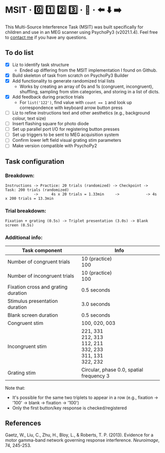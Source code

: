# MSIT · 0️⃣ 1️⃣ 2️⃣ 3️⃣ · 🤔 · ⬅️ ⬇️ ➡️

This Multi-Source Interference Task (MSIT) was built specifically for children and use in an MEG scanner using PsychoPy3 (v2021.1.4). Feel free to [contact me](julie.tseng@sickkids.ca) if you have any questions.

## To do list

- [x] Liz to identify task structure
    * Ended up differing from the MSIT implementation I found on Github.
- [x] Build skeleton of task from scratch on PsychoPy3 Builder
- [x] Add functionality to generate randomized trial lists
    * Works by creating an array of 0s and 1s (congruent, incongruent), shuffling, sampling from stim categories, and storing in a list of dicts. 
- [x] Add feedback during practice trials
    * For `list('122')`, find value with `count == 1` and look up correspondence with keyboard arrow button press
- [ ] Liz to refine instructions text and other aesthetics (e.g., background colour, text size)
- [ ] Insert flashing square for photo diode
- [ ] Set up parallel port I/O for registering button presses
- [ ] Set up triggers to be sent to MEG acquisition system
- [ ] Confirm lower left field visual grating stim parameters
- [ ] Make version compatible with PsychoPy2

## Task configuration

### Breakdown:
```
Instructions -> Practice: 20 trials (randomized) -> Checkpoint -> Task: 200 trials (randomized)
             ->      4s x 20 trials = 1.33min     ->            -> 4s x 200 trials = 13.3min
```

### Trial breakdown:
```
Fixation + grating (0.5s) -> Triplet presentation (3.0s) -> Blank screen (0.5s)
```

### Additional info:

| Task component | Info |
| -------------- | ---- |
| Number of congruent trials | 10 (practice)<br>100 |
| Number of incongruent trials | 10 (practice)<br>100 |
| Fixation cross and grating duration | 0.5 seconds |
| Stimulus presentation duration | 3.0 seconds |
| Blank screen duration | 0.5 seconds |
| Congruent stim | 100, 020, 003 |
| Incongruent stim | 221, 331 <br> 212, 313 <br> 112, 211 <br> 332, 233 <br> 311, 131 <br> 322, 232 |
| Grating stim | Circular, phase 0.0, spatial frequency 3 |

Note that:
* It's possible for the same two triplets to appear in a row (e.g., fixation -> '100' -> blank -> fixation -> '100')
* Only the first button/key response is checked/registered

## References

Gaetz, W., Liu, C., Zhu, H., Bloy, L., & Roberts, T. P. (2013). Evidence for a motor gamma-band network governing response interference. _Neuroimage_, 74, 245-253.
